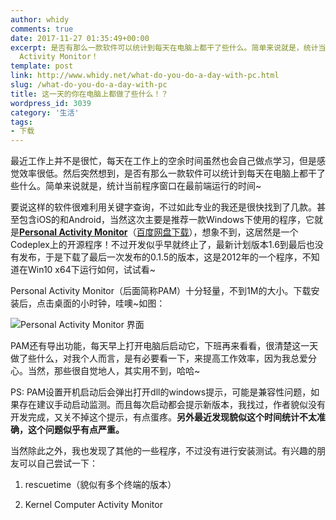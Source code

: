 ```yaml
---
author: whidy
comments: true
date: 2017-11-27 01:35:49+00:00
excerpt: 是否有那么一款软件可以统计到每天在电脑上都干了些什么。简单来说就是，统计当前程序窗口在最前端运行的时间~当然有，如此专业的我还是很快找到了几款，这次我来介绍下这个小巧的软件Personal
  Activity Monitor！
template: post
link: http://www.whidy.net/what-do-you-do-a-day-with-pc.html
slug: /what-do-you-do-a-day-with-pc
title: 这一天的你在电脑上都做了些什么！？
wordpress_id: 3039
category: '生活'
tags:
- 下载
---
```


最近工作上并不是很忙，每天在工作上的空余时间虽然也会自己做点学习，但是感觉效率很低。然后突然想到，是否有那么一款软件可以统计到每天在电脑上都干了些什么。简单来说就是，统计当前程序窗口在最前端运行的时间~

要说这样的软件很难利用关键字查询，不过如此专业的我还是很快找到了几款。甚至包含iOS的和Android，当然这次主要是推荐一款Windows下使用的程序，它就是[**Personal Activity Monitor**](http://activitymonitor.codeplex.com/)（[百度网盘下载](http://pan.baidu.com/s/1kUBJebt)），想象不到，这居然是一个Codeplex上的开源程序！不过开发似乎早就终止了，最新计划版本1.6到最后也没有发布，于是下载了最后一次发布的0.1.5的版本，这是2012年的一个程序，不知道在Win10 x64下运行如何，试试看~

Personal Activity Monitor（后面简称PAM）十分轻量，不到1M的大小。下载安装后，点击桌面的小时钟，哇噢~如图：

<!-- more -->

![Personal Activity Monitor 界面](https://www.whidy.net/wp-content/uploads/2017/11/PAM-400x367.png)

PAM还有导出功能，每天早上打开电脑后启动它，下班再来看看，很清楚这一天做了些什么，对我个人而言，是有必要看一下，来提高工作效率，因为我总爱分心。当然，那些很自觉地人，其实用不到，哈哈~

PS: PAM设置开机启动后会弹出打开dll的windows提示，可能是兼容性问题，如果存在建议手动启动监测。而且每次启动都会提示新版本，我找过，作者貌似没有开发完成，又关不掉这个提示，有点蛋疼。**另外最近发现貌似这个时间统计不太准确，这个问题似乎有点严重。**

当然除此之外，我也发现了其他的一些程序，不过没有进行安装测试。有兴趣的朋友可以自己尝试一下：



 	
  1. rescuetime（貌似有多个终端的版本）

 	
  2. Kernel Computer Activity Monitor


